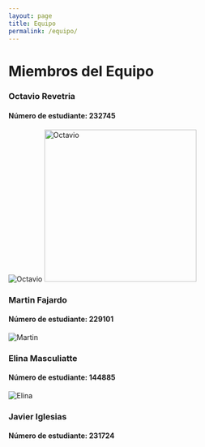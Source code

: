 ```yaml
---
layout: page
title: Equipo
permalink: /equipo/
---
```


# Miembros del Equipo

### Octavio Revetria
#### Número de estudiante: 232745
![Octavio](/assets/Octavio.jpeg)
<img src="/assets/Octavio.jpeg" alt="Octavio" width="300" height="auto">

### Martin Fajardo
#### Número de estudiante: 229101
![Martin](/assets/Martin.jpeg)

### Elina Masculiatte
#### Número de estudiante: 144885
![Elina](/assets/Elina.jpeg)

### Javier Iglesias
#### Número de estudiante: 231724
